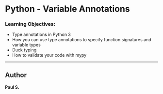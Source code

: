 # Python - Variable Annotations

### Learning Objectives:
*    Type annotations in Python 3
*    How you can use type annotations to specify function signatures and variable types
*    Duck typing
*    How to validate your code with mypy

--- 
## Author 
#### Paul S.